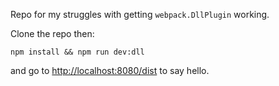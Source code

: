 Repo for my struggles with getting `webpack.DllPlugin` working.

Clone the repo then:

```
npm install && npm run dev:dll
```

and go to [http://localhost:8080/dist](http://localhost:8080/dist) to say hello.